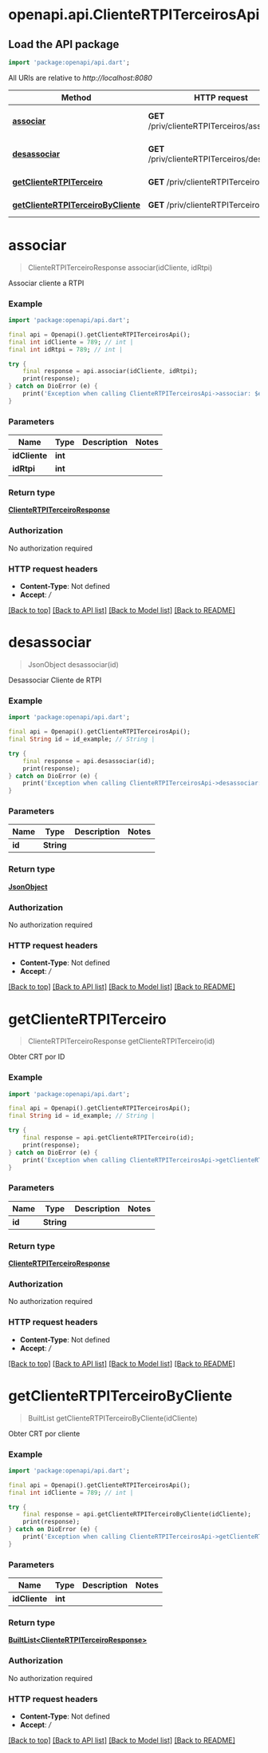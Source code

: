 # openapi.api.ClienteRTPITerceirosApi

## Load the API package
```dart
import 'package:openapi/api.dart';
```

All URIs are relative to *http://localhost:8080*

Method | HTTP request | Description
------------- | ------------- | -------------
[**associar**](ClienteRTPITerceirosApi.md#associar) | **GET** /priv/clienteRTPITerceiros/associar | Associar cliente a RTPI
[**desassociar**](ClienteRTPITerceirosApi.md#desassociar) | **GET** /priv/clienteRTPITerceiros/desassociar | Desassociar Cliente de RTPI
[**getClienteRTPITerceiro**](ClienteRTPITerceirosApi.md#getclientertpiterceiro) | **GET** /priv/clienteRTPITerceiros/{id} | Obter CRT por ID
[**getClienteRTPITerceiroByCliente**](ClienteRTPITerceirosApi.md#getclientertpiterceirobycliente) | **GET** /priv/clienteRTPITerceiros/cliente | Obter CRT por cliente


# **associar**
> ClienteRTPITerceiroResponse associar(idCliente, idRtpi)

Associar cliente a RTPI

### Example
```dart
import 'package:openapi/api.dart';

final api = Openapi().getClienteRTPITerceirosApi();
final int idCliente = 789; // int | 
final int idRtpi = 789; // int | 

try {
    final response = api.associar(idCliente, idRtpi);
    print(response);
} catch on DioError (e) {
    print('Exception when calling ClienteRTPITerceirosApi->associar: $e\n');
}
```

### Parameters

Name | Type | Description  | Notes
------------- | ------------- | ------------- | -------------
 **idCliente** | **int**|  | 
 **idRtpi** | **int**|  | 

### Return type

[**ClienteRTPITerceiroResponse**](ClienteRTPITerceiroResponse.md)

### Authorization

No authorization required

### HTTP request headers

 - **Content-Type**: Not defined
 - **Accept**: */*

[[Back to top]](#) [[Back to API list]](../README.md#documentation-for-api-endpoints) [[Back to Model list]](../README.md#documentation-for-models) [[Back to README]](../README.md)

# **desassociar**
> JsonObject desassociar(id)

Desassociar Cliente de RTPI

### Example
```dart
import 'package:openapi/api.dart';

final api = Openapi().getClienteRTPITerceirosApi();
final String id = id_example; // String | 

try {
    final response = api.desassociar(id);
    print(response);
} catch on DioError (e) {
    print('Exception when calling ClienteRTPITerceirosApi->desassociar: $e\n');
}
```

### Parameters

Name | Type | Description  | Notes
------------- | ------------- | ------------- | -------------
 **id** | **String**|  | 

### Return type

[**JsonObject**](JsonObject.md)

### Authorization

No authorization required

### HTTP request headers

 - **Content-Type**: Not defined
 - **Accept**: */*

[[Back to top]](#) [[Back to API list]](../README.md#documentation-for-api-endpoints) [[Back to Model list]](../README.md#documentation-for-models) [[Back to README]](../README.md)

# **getClienteRTPITerceiro**
> ClienteRTPITerceiroResponse getClienteRTPITerceiro(id)

Obter CRT por ID

### Example
```dart
import 'package:openapi/api.dart';

final api = Openapi().getClienteRTPITerceirosApi();
final String id = id_example; // String | 

try {
    final response = api.getClienteRTPITerceiro(id);
    print(response);
} catch on DioError (e) {
    print('Exception when calling ClienteRTPITerceirosApi->getClienteRTPITerceiro: $e\n');
}
```

### Parameters

Name | Type | Description  | Notes
------------- | ------------- | ------------- | -------------
 **id** | **String**|  | 

### Return type

[**ClienteRTPITerceiroResponse**](ClienteRTPITerceiroResponse.md)

### Authorization

No authorization required

### HTTP request headers

 - **Content-Type**: Not defined
 - **Accept**: */*

[[Back to top]](#) [[Back to API list]](../README.md#documentation-for-api-endpoints) [[Back to Model list]](../README.md#documentation-for-models) [[Back to README]](../README.md)

# **getClienteRTPITerceiroByCliente**
> BuiltList<ClienteRTPITerceiroResponse> getClienteRTPITerceiroByCliente(idCliente)

Obter CRT por cliente

### Example
```dart
import 'package:openapi/api.dart';

final api = Openapi().getClienteRTPITerceirosApi();
final int idCliente = 789; // int | 

try {
    final response = api.getClienteRTPITerceiroByCliente(idCliente);
    print(response);
} catch on DioError (e) {
    print('Exception when calling ClienteRTPITerceirosApi->getClienteRTPITerceiroByCliente: $e\n');
}
```

### Parameters

Name | Type | Description  | Notes
------------- | ------------- | ------------- | -------------
 **idCliente** | **int**|  | 

### Return type

[**BuiltList&lt;ClienteRTPITerceiroResponse&gt;**](ClienteRTPITerceiroResponse.md)

### Authorization

No authorization required

### HTTP request headers

 - **Content-Type**: Not defined
 - **Accept**: */*

[[Back to top]](#) [[Back to API list]](../README.md#documentation-for-api-endpoints) [[Back to Model list]](../README.md#documentation-for-models) [[Back to README]](../README.md)

